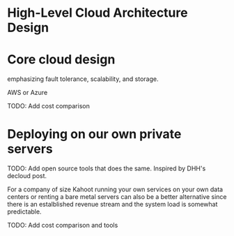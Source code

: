 # High-Level Cloud Architecture Design
# Core cloud design
emphasizing fault tolerance, scalability, and storage.

AWS or Azure 

TODO: Add cost comparison

# Deploying on our own private servers

TODO: Add open source tools that does the same. 
Inspired by DHH's decloud post.

For a company of size Kahoot running your own services on your own data centers or renting a bare metal servers can also be a better alternative since there is an estalblished revenue stream and the system load is somewhat predictable. 

TODO: Add cost comparison and tools